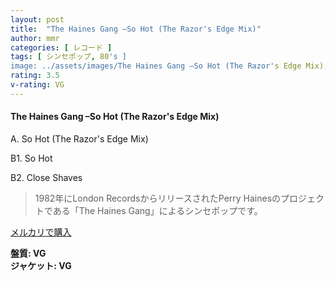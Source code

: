 ```yaml
---
layout: post
title:  "The Haines Gang –So Hot (The Razor's Edge Mix)"
author: mmr
categories: [ レコード ]
tags: [ シンセポップ, 80's ]
image: ../assets/images/The Haines Gang –So Hot (The Razor's Edge Mix).jpg
rating: 3.5
v-rating: VG
---
```


#### The Haines Gang –So Hot (The Razor's Edge Mix)

A. So Hot (The Razor's Edge Mix)

B1. So Hot

B2. Close Shaves

> 1982年にLondon RecordsからリリースされたPerry Hainesのプロジェクトである「The Haines Gang」によるシンセポップです。



[メルカリで購入](https://jp.mercari.com/item/m79337088117)


<div class="mt-4 mb-4 d-flex align-items-center">
<strong class="mr-1">盤質: VG</strong>
</div>
<div class="mt-4 mb-4 d-flex align-items-center">
<strong class="mr-1">ジャケット: VG</strong>
</div>
